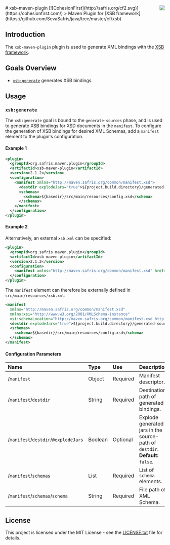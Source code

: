 <img src="http://safris.org/logo.png" align="right" />
# xsb-maven-plugin [![CohesionFirst](http://safris.org/cf2.svg)](https://cohesionfirst.com/)
> Maven Plugin for [XSB framework](https://github.com/SevaSafris/java/tree/master/cf/xsb)

## Introduction

The `xsb-maven-plugin` plugin is used to generate XML bindings with the [XSB framework](https://github.com/SevaSafris/java/tree/master/cf/xsb).

## Goals Overview

* [`xsb:generate`](https://github.com/SevaSafris/java/new/master/maven/plugin/xsb-maven-plugin#xsbgenerate) generates XSB bindings.

## Usage

### `xsb:generate`

The `xsb:generate` goal is bound to the `generate-sources` phase, and is used to generate XSB bindings for XSD documents in the `manifest`. To configure the generation of XSB bindings for desired XML Schemas, add a `manifest` element to the plugin's configuration.

#### Example 1

```xml
<plugin>
  <groupId>org.safris.maven.plugin</groupId>
  <artifactId>xsb-maven-plugin</artifactId>
  <version>2.1.2</version>
  <configuration>
    <manifest xmlns="http://maven.safris.org/common/manifest.xsd">
      <destdir explodeJars="true">${project.build.directory}/generated-sources/xsb</destdir>
      <schemas>
        <schema>${basedir}/src/main/resources/config.xsd</schema>
      </schemas>
    </manifest>
  </configuration>
</plugin>
```

#### Example 2

Alternatively, an external `xsb.xml` can be specified:

```xml
<plugin>
  <groupId>org.safris.maven.plugin</groupId>
  <artifactId>xsb-maven-plugin</artifactId>
  <version>2.1.2</version>
  <configuration>
    <manifest xmlns="http://maven.safris.org/common/manifest.xsd" href="${basedir}/src/main/resources/xsb.xml"/>
  </configuration>
</plugin>
```

The `manifest` element can therefore be externally defined in `src/main/resources/xsb.xml`:

```xml
<manifest
  xmlns="http://maven.safris.org/common/manifest.xsd"
  xmlns:xsi="http://www.w3.org/2001/XMLSchema-instance"
  xsi:schemaLocation="http://maven.safris.org/common/manifest.xsd http://maven.safris.org/common/manifest.xsd">
  <destdir explodeJars="true">${project.build.directory}/generated-sources/xsb</destdir>
  <schemas>
    <schema>${basedir}/src/main/resources/config.xsd</schema>
  </schemas>
</manifest>
```

#### Configuration Parameters

| Name                                 | Type          | Use      | Description                                                                   |
|:-------------------------------------|:--------------|:---------|:------------------------------------------------------------------------------|
| /`manifest`                          | Object        | Required | Manifest descriptor.                                                          |
| /`manifest`/`destdir`                | String        | Required | Destination path of generated bindings.                                       |
| /`manifest`/`destdir`/`@explodeJars` | Boolean       | Optional | Explode generated jars in the source-path of `destdir`. **Default:** `false`. |
| /`manifest`/`schemas`                | List          | Required | List of `schema` elements.                                                    |
| /`manifest`/`schemas`/`schema`       | String        | Required | File path of XML Schema.                                                      |

## License

This project is licensed under the MIT License - see the [LICENSE.txt](LICENSE.txt) file for details.

